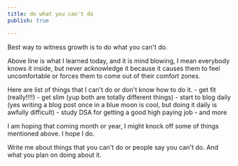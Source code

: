 ```yaml
---
title: do what you can't do
publish: true

---
```

Best way to witness growth is to do what you can't do.

Above line is what I learned today, and it is mind blowing, I mean everybody knows it inside, but never acknowledge it because it causes them to feel uncomfortable or forces them to come out of their comfort zones.

Here are list of things that I can't do or don't know how to do it.
	- get fit (really!!!!)
	- get slim (yup both are totally different things)
	- start to blog daily (yes writing a blog post once in a blue moon is cool, but doing it daily is awfully difficult)
	- study DSA for getting a good high paying job
	- and more
	
I am hoping that coming month or year, I might knock off some of things mentioned above. I hope I do.

Write me about things that you can't do or people say you can't do. And what you plan on doing about it.

